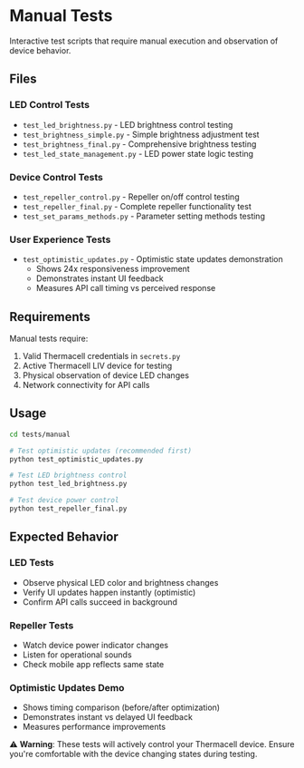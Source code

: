 # Manual Tests

Interactive test scripts that require manual execution and observation of device behavior.

## Files

### LED Control Tests
- `test_led_brightness.py` - LED brightness control testing
- `test_brightness_simple.py` - Simple brightness adjustment test
- `test_brightness_final.py` - Comprehensive brightness testing
- `test_led_state_management.py` - LED power state logic testing

### Device Control Tests  
- `test_repeller_control.py` - Repeller on/off control testing
- `test_repeller_final.py` - Complete repeller functionality test
- `test_set_params_methods.py` - Parameter setting methods testing

### User Experience Tests
- `test_optimistic_updates.py` - Optimistic state updates demonstration
  - Shows 24x responsiveness improvement
  - Demonstrates instant UI feedback
  - Measures API call timing vs perceived response

## Requirements

Manual tests require:
1. Valid Thermacell credentials in `secrets.py`
2. Active Thermacell LIV device for testing
3. Physical observation of device LED changes
4. Network connectivity for API calls

## Usage

```bash
cd tests/manual

# Test optimistic updates (recommended first)
python test_optimistic_updates.py

# Test LED brightness control
python test_led_brightness.py

# Test device power control
python test_repeller_final.py
```

## Expected Behavior

### LED Tests
- Observe physical LED color and brightness changes
- Verify UI updates happen instantly (optimistic)
- Confirm API calls succeed in background

### Repeller Tests  
- Watch device power indicator changes
- Listen for operational sounds
- Check mobile app reflects same state

### Optimistic Updates Demo
- Shows timing comparison (before/after optimization)
- Demonstrates instant vs delayed UI feedback
- Measures performance improvements

⚠️ **Warning**: These tests will actively control your Thermacell device. Ensure you're comfortable with the device changing states during testing.